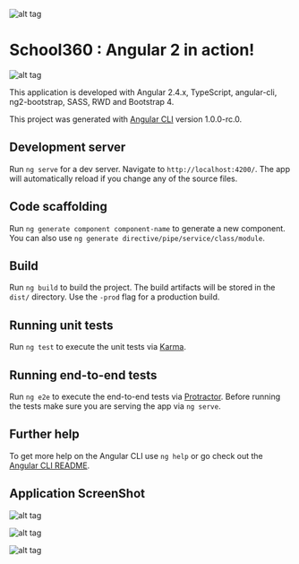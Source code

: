 ![alt tag](https://yt3.ggpht.com/-NXR_RPbtSBU/AAAAAAAAAAI/AAAAAAAAAAA/qsMT6VMwojU/s88-c-k-no/photo.jpg) 

# School360 : Angular 2 in action!

![alt tag](https://github.com/SirajGadhia/School360/blob/master/S360H.PNG)

This application is developed with Angular 2.4.x, TypeScript, angular-cli, ng2-bootstrap, SASS, RWD and Bootstrap 4.

This project was generated with [Angular CLI](https://github.com/angular/angular-cli) version 1.0.0-rc.0.

## Development server
Run `ng serve` for a dev server. Navigate to `http://localhost:4200/`. The app will automatically reload if you change any of the source files.

## Code scaffolding

Run `ng generate component component-name` to generate a new component. You can also use `ng generate directive/pipe/service/class/module`.

## Build

Run `ng build` to build the project. The build artifacts will be stored in the `dist/` directory. Use the `-prod` flag for a production build.

## Running unit tests

Run `ng test` to execute the unit tests via [Karma](https://karma-runner.github.io).

## Running end-to-end tests

Run `ng e2e` to execute the end-to-end tests via [Protractor](http://www.protractortest.org/).
Before running the tests make sure you are serving the app via `ng serve`.

## Further help

To get more help on the Angular CLI use `ng help` or go check out the [Angular CLI README](https://github.com/angular/angular-cli/blob/master/README.md).

## Application ScreenShot

![alt tag](https://github.com/SirajGadhia/School360/blob/master/S3601.PNG)

![alt tag](https://github.com/SirajGadhia/School360/blob/master/S3602.PNG)

![alt tag](https://github.com/SirajGadhia/School360/blob/master/S3603.PNG)


